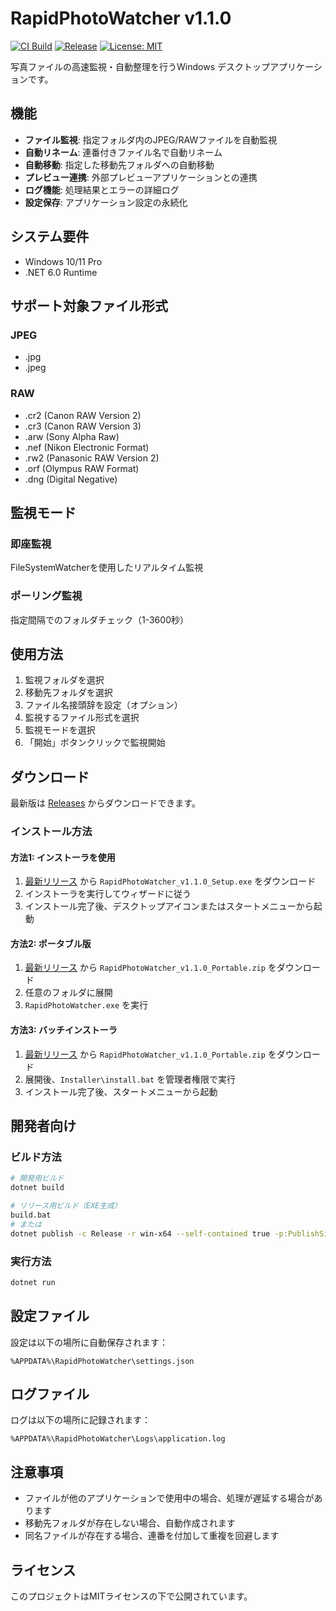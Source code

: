 # RapidPhotoWatcher v1.1.0

[![CI Build](https://github.com/yubertokyo/rapidphotowatcher/actions/workflows/ci.yml/badge.svg)](https://github.com/yubertokyo/rapidphotowatcher/actions/workflows/ci.yml)
[![Release](https://github.com/yubertokyo/rapidphotowatcher/actions/workflows/build-and-release.yml/badge.svg)](https://github.com/yubertokyo/rapidphotowatcher/actions/workflows/build-and-release.yml)
[![License: MIT](https://img.shields.io/badge/License-MIT-yellow.svg)](https://opensource.org/licenses/MIT)

写真ファイルの高速監視・自動整理を行うWindows デスクトップアプリケーションです。

## 機能

- **ファイル監視**: 指定フォルダ内のJPEG/RAWファイルを自動監視
- **自動リネーム**: 連番付きファイル名で自動リネーム
- **自動移動**: 指定した移動先フォルダへの自動移動
- **プレビュー連携**: 外部プレビューアプリケーションとの連携
- **ログ機能**: 処理結果とエラーの詳細ログ
- **設定保存**: アプリケーション設定の永続化

## システム要件

- Windows 10/11 Pro
- .NET 6.0 Runtime

## サポート対象ファイル形式

### JPEG
- .jpg
- .jpeg

### RAW
- .cr2 (Canon RAW Version 2)
- .cr3 (Canon RAW Version 3)
- .arw (Sony Alpha Raw)
- .nef (Nikon Electronic Format)
- .rw2 (Panasonic RAW Version 2)
- .orf (Olympus RAW Format)
- .dng (Digital Negative)

## 監視モード

### 即座監視
FileSystemWatcherを使用したリアルタイム監視

### ポーリング監視
指定間隔でのフォルダチェック（1-3600秒）

## 使用方法

1. 監視フォルダを選択
2. 移動先フォルダを選択
3. ファイル名接頭辞を設定（オプション）
4. 監視するファイル形式を選択
5. 監視モードを選択
6. 「開始」ボタンクリックで監視開始

## ダウンロード

最新版は [Releases](https://github.com/yubertokyo/rapidphotowatcher/releases) からダウンロードできます。

### インストール方法

#### 方法1: インストーラを使用
1. [最新リリース](https://github.com/yubertokyo/rapidphotowatcher/releases/latest) から `RapidPhotoWatcher_v1.1.0_Setup.exe` をダウンロード
2. インストーラを実行してウィザードに従う
3. インストール完了後、デスクトップアイコンまたはスタートメニューから起動

#### 方法2: ポータブル版
1. [最新リリース](https://github.com/yubertokyo/rapidphotowatcher/releases/latest) から `RapidPhotoWatcher_v1.1.0_Portable.zip` をダウンロード
2. 任意のフォルダに展開
3. `RapidPhotoWatcher.exe` を実行

#### 方法3: バッチインストーラ
1. [最新リリース](https://github.com/yubertokyo/rapidphotowatcher/releases/latest) から `RapidPhotoWatcher_v1.1.0_Portable.zip` をダウンロード
2. 展開後、`Installer\install.bat` を管理者権限で実行
3. インストール完了後、スタートメニューから起動

## 開発者向け

### ビルド方法

```bash
# 開発用ビルド
dotnet build

# リリース用ビルド（EXE生成）
build.bat
# または
dotnet publish -c Release -r win-x64 --self-contained true -p:PublishSingleFile=true
```

### 実行方法

```bash
dotnet run
```

## 設定ファイル

設定は以下の場所に自動保存されます：
```
%APPDATA%\RapidPhotoWatcher\settings.json
```

## ログファイル

ログは以下の場所に記録されます：
```
%APPDATA%\RapidPhotoWatcher\Logs\application.log
```

## 注意事項

- ファイルが他のアプリケーションで使用中の場合、処理が遅延する場合があります
- 移動先フォルダが存在しない場合、自動作成されます
- 同名ファイルが存在する場合、連番を付加して重複を回避します

## ライセンス

このプロジェクトはMITライセンスの下で公開されています。